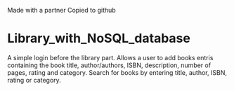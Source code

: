 Made with a partner  Copied to github

# Library_with_NoSQL_database
A simple login before the library part. Allows a user to add books entris containing the book title, author/authors, ISBN, description, number of pages, rating and category. Search for books by entering title, author, ISBN, rating or category.
